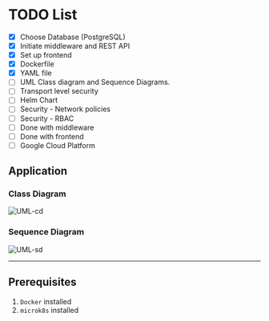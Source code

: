 # TODO List

- [x] Choose Database (PostgreSQL)
- [x] Initiate middleware and REST API
- [x] Set up frontend
- [x] Dockerfile
- [x] YAML file
- [ ] UML Class diagram and Sequence Diagrams. 
- [ ] Transport level security
- [ ] Helm Chart
- [ ] Security - Network policies
- [ ] Security - RBAC
- [ ] Done with middleware
- [ ] Done with frontend
- [ ] Google Cloud Platform

## Application

### Class Diagram

![UML-cd]()

### Sequence Diagram

![UML-sd]()

---

## Prerequisites

1. `Docker`  installed
2. `microk8s` installed
